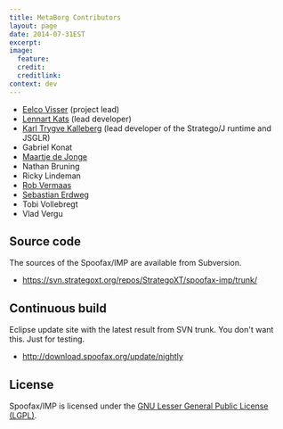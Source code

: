```yaml
---
title: MetaBorg Contributors
layout: page
date: 2014-07-31EST
excerpt:
image:
  feature:
  credit:
  creditlink:
context: dev
---
```


-   [Eelco Visser](http://eelcovisser.org) (project lead)
-   [Lennart Kats](http://www.lennart.cl/) (lead developer)
-   [Karl Trygve Kalleberg](/Main/KarlTrygveKalleberg) (lead developer of the Stratego/J runtime and JSGLR)
-   Gabriel Konat
-   [Maartje de Jonge](http://swerl.tudelft.nl/bin/view/Main/MaartjeDeJonge)
-   Nathan Bruning
-   Ricky Lindeman
-   [Rob Vermaas](/Main/RobVermaas)
-   [Sebastian Erdweg](http://erdweg.org)
-   Tobi Vollebregt
-   Vlad Vergu

## Source code

The sources of the Spoofax/IMP are available from Subversion.

-   <https://svn.strategoxt.org/repos/StrategoXT/spoofax-imp/trunk/>

## Continuous build

Eclipse update site with the latest result from SVN trunk. You don't want this. Just for testing.

-  <http://download.spoofax.org/update/nightly>

## License

Spoofax/IMP is licensed under the [GNU Lesser General Public License
(LGPL)](http://www.tldrlegal.com/l/lgpl2).
